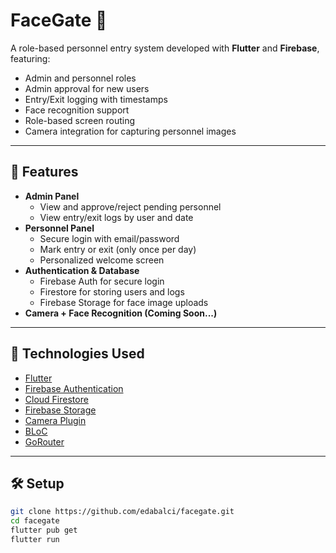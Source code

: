 # FaceGate 🔐

A role-based personnel entry system developed with **Flutter** and **Firebase**, featuring:

- Admin and personnel roles
- Admin approval for new users
- Entry/Exit logging with timestamps
- Face recognition support
- Role-based screen routing
- Camera integration for capturing personnel images

---

## 🚀 Features

- **Admin Panel**
  - View and approve/reject pending personnel
  - View entry/exit logs by user and date
- **Personnel Panel**
  - Secure login with email/password
  - Mark entry or exit (only once per day)
  - Personalized welcome screen
- **Authentication & Database**
  - Firebase Auth for secure login
  - Firestore for storing users and logs
  - Firebase Storage for face image uploads
- **Camera + Face Recognition (Coming Soon...)**

---

## 📱 Technologies Used

- [Flutter](https://flutter.dev/)
- [Firebase Authentication](https://firebase.google.com/products/auth)
- [Cloud Firestore](https://firebase.google.com/products/firestore)
- [Firebase Storage](https://firebase.google.com/products/storage)
- [Camera Plugin](https://pub.dev/packages/camera)
- [BLoC](https://pub.dev/packages/flutter_bloc)
- [GoRouter](https://pub.dev/packages/go_router)

---

## 🛠️ Setup

```bash
git clone https://github.com/edabalci/facegate.git
cd facegate
flutter pub get
flutter run
